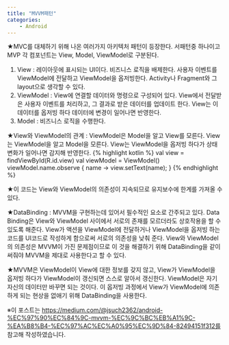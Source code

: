 ```yaml
---
title: "MVVM패턴"
categories:
    - Android
---
```

★MVC를 대체하기 위해 나온 여러가지 아키텍처 패턴이 등장한다. 서패턴중 하나이고 MVP 각 컴포넌트는 View, Model, ViewModel로 구분된다.

1. View : 레이아웃에 표시되는 UI이다. 비즈니스 로직을 배제한다. 사용자 이벤트를 ViewModel에 전달하고 ViewModel을 옵저빙한다. Activity나 Fragment와 그 layout으로 생각할 수 있다.
2. ViewModel : View에 연결할 데이터와 명령으로 구성되어 있다. View에서 전달받은 사용자 이벤트를 처리하고, 그 결과로 받은 데이터를 업데이트 한다. View는 이 데이터를 옵저빙 하다 데이터에 변경이 일어나면 반영한다.
3. Model : 비즈니스 로직을 수행한다.

★View와 ViewModel의 관계 : ViewModel은 Model을 알고 View를 모른다. View는 ViewModel을 알고 Model을 모른다. View는 ViewModel을 옵저빙 하다가 상태변화가 일어나면 감지해 반영한다.
{% highlight kotlin %}
val view = findViewById(R.id.view)
val viewModel = ViewModel()
viewModel.name.observe { name ->
    view.setText(name);
}
{% endhighlight %}

★이 코드는 View와 ViewModel의 의존성이 지속되므로 유지보수에 한계를 가져올 수 있다. 

★DataBinding :  MVVM을 구현하는데 있어서 필수적인 요소로 간주되고 있다. Data Binding은 View와 ViewModel 사이에서 서로의 존재를 모르더라도 상호작용을 할 수 있도록 해준다. View가 액션을 ViewModel에 전달하거나 ViewModel을 옵저빙 하는 코드를 UI코드로 작성하게 함으로써 서로의 의존성을 낮춰 준다. View와 ViewModel의 의존성은 MVVM이 가진 문제점이므로 이 것을 해결하기 위해 DataBinding을 같이 써줘야 MVVM을 제대로 사용한다고 할 수 있다.

★MVVM은 ViewModel이 View에 대한 정보를 갖지 않고, View가 ViewModel을 옵저빙 하다가 ViewModel이 갱신되면 스스로 알아서 갱신한다. ViewModel은 자기 자신의 데이터만 바꾸면 되는 것이다. 이 옵저빙 과정에서 View가 ViewModel에 의존하게 되는 현상을 없애기 위해 DataBinding을 사용한다. 

※이 포스트는 https://medium.com/@jsuch2362/android-%EC%97%90%EC%84%9C-mvvm-%EC%9C%BC%EB%A1%9C-%EA%B8%B4-%EC%97%AC%EC%A0%95%EC%9D%84-82494151f312를 참고해 작성하였습니다.